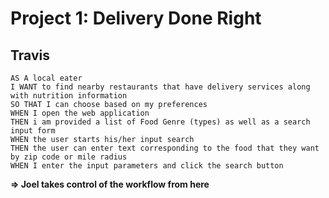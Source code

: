 # Project 1: Delivery Done Right

## Travis

```
AS A local eater
I WANT to find nearby restaurants that have delivery services along with nutrition information
SO THAT I can choose based on my preferences
WHEN I open the web application
THEN i am provided a list of Food Genre (types) as well as a search input form
WHEN the user starts his/her input search
THEN the user can enter text corresponding to the food that they want by zip code or mile radius
WHEN I enter the input parameters and click the search button
```

**=> Joel takes control of the workflow from here**
